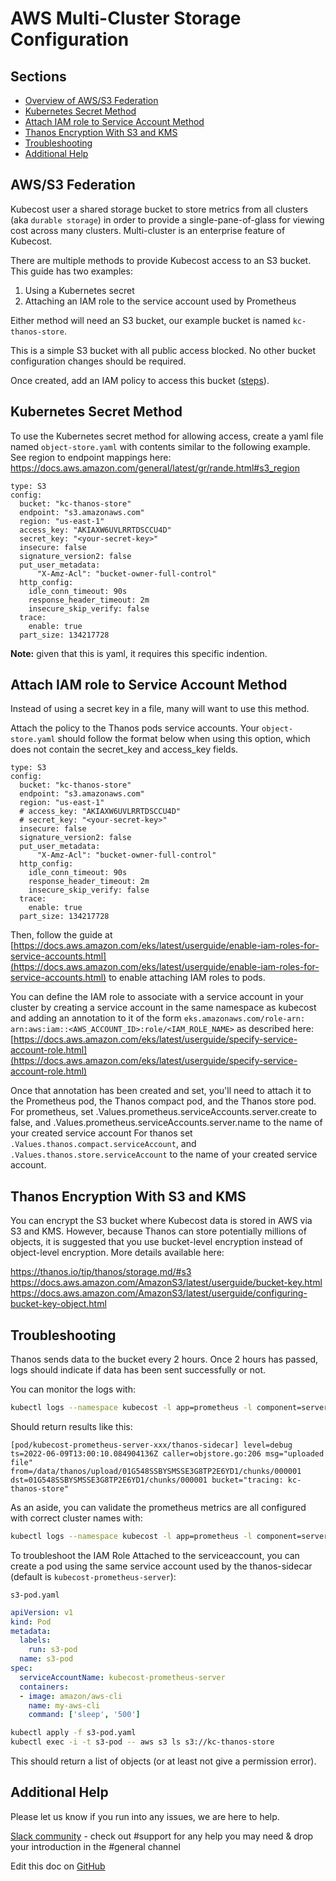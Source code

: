 AWS Multi-Cluster Storage Configuration
=======================================

## Sections

* [Overview of AWS/S3 Federation](#overview)
* [Kubernetes Secret Method](#secret)
* [Attach IAM role to Service Account Method](#attach-role)
* [Thanos Encryption With S3 and KMS](#encyption)
* [Troubleshooting](#troubleshooting)
* [Additional Help](#help)

## <a name="cloud-integration"></a>AWS/S3 Federation

Kubecost user a shared storage bucket to store metrics from all clusters (aka `durable storage`) in order to provide a single-pane-of-glass for viewing cost across many clusters. Multi-cluster is an enterprise feature of Kubecost.

There are multiple methods to provide Kubecost access to an S3 bucket. This guide has two examples:

1. Using a Kubernetes secret
1. Attaching an IAM role to the service account used by Prometheus

Either method will need an S3 bucket, our example bucket is named `kc-thanos-store`.

This is a simple S3 bucket with all public access blocked. No other bucket configuration changes should be required.

Once created, add an IAM policy to access this bucket ([steps](/aws-service-account-thanos.md)).

## Kubernetes Secret Method

To use the Kubernetes secret method for allowing access, create a yaml file named `object-store.yaml` with contents similar to the following example. See region to endpoint mappings here: <https://docs.aws.amazon.com/general/latest/gr/rande.html#s3_region>

```
type: S3
config:
  bucket: "kc-thanos-store"
  endpoint: "s3.amazonaws.com"
  region: "us-east-1"
  access_key: "AKIAXW6UVLRRTDSCCU4D"
  secret_key: "<your-secret-key>"
  insecure: false
  signature_version2: false
  put_user_metadata:
      "X-Amz-Acl": "bucket-owner-full-control"
  http_config:
    idle_conn_timeout: 90s
    response_header_timeout: 2m
    insecure_skip_verify: false
  trace:
    enable: true
  part_size: 134217728
```
**Note:** given that this is yaml, it requires this specific indention.

## <a name="attach-role"></a>Attach IAM role to Service Account Method

Instead of using a secret key in a file, many will want to use this method.

Attach the policy to the Thanos pods service accounts. Your `object-store.yaml` should follow the format below when using this option, which does not contain the secret_key and access_key fields.

```
type: S3
config:
  bucket: "kc-thanos-store"
  endpoint: "s3.amazonaws.com"
  region: "us-east-1"
  # access_key: "AKIAXW6UVLRRTDSCCU4D"
  # secret_key: "<your-secret-key>"
  insecure: false
  signature_version2: false
  put_user_metadata:
      "X-Amz-Acl": "bucket-owner-full-control"
  http_config:
    idle_conn_timeout: 90s
    response_header_timeout: 2m
    insecure_skip_verify: false
  trace:
    enable: true
  part_size: 134217728
```

Then, follow the guide at [https://docs.aws.amazon.com/eks/latest/userguide/enable-iam-roles-for-service-accounts.html](https://docs.aws.amazon.com/eks/latest/userguide/enable-iam-roles-for-service-accounts.html) to enable attaching IAM roles to pods.

You can define the IAM role to associate with a service account in your cluster by creating a service account in the same namespace as kubecost and adding an annotation to it of the form `eks.amazonaws.com/role-arn: arn:aws:iam::<AWS_ACCOUNT_ID>:role/<IAM_ROLE_NAME>`
as described here: [https://docs.aws.amazon.com/eks/latest/userguide/specify-service-account-role.html](https://docs.aws.amazon.com/eks/latest/userguide/specify-service-account-role.html)

Once that annotation has been created and set, you'll need to attach it to the Prometheus pod, the Thanos compact pod, and the Thanos store pod.
For prometheus, set .Values.prometheus.serviceAccounts.server.create to false, and .Values.prometheus.serviceAccounts.server.name to the name of your created service account
For thanos set `.Values.thanos.compact.serviceAccount`, and `.Values.thanos.store.serviceAccount` to the name of your created service account.

## <a name="encryption"></a>Thanos Encryption With S3 and KMS

You can encrypt the S3 bucket where Kubecost data is stored in AWS via S3 and KMS. However, because Thanos can store potentially millions of objects, it is suggested that you use bucket-level encryption instead of object-level encryption. More details available here:

https://thanos.io/tip/thanos/storage.md/#s3
https://docs.aws.amazon.com/AmazonS3/latest/userguide/bucket-key.html
https://docs.aws.amazon.com/AmazonS3/latest/userguide/configuring-bucket-key-object.html

## <a name="troubleshooting"></a>Troubleshooting

Thanos sends data to the bucket every 2 hours. Once 2 hours has passed, logs should indicate if data has been sent successfully or not.

You can monitor the logs with:
```bash
kubectl logs --namespace kubecost -l app=prometheus -l component=server --prefix=true --container thanos-sidecar --tail=-1 | grep uploaded
```

Should return results like this:

```log
[pod/kubecost-prometheus-server-xxx/thanos-sidecar] level=debug ts=2022-06-09T13:00:10.084904136Z caller=objstore.go:206 msg="uploaded file" from=/data/thanos/upload/01G548SSBYSMSSE3G8TP2E6YD1/chunks/000001 dst=01G548SSBYSMSSE3G8TP2E6YD1/chunks/000001 bucket="tracing: kc-thanos-store"
```

As an aside, you can validate the prometheus metrics are all configured with correct cluster names with:

```bash
kubectl logs --namespace kubecost -l app=prometheus -l component=server --prefix=true --container thanos-sidecar --tail=-1 | grep external_labels
```

To troubleshoot the IAM Role Attached to the serviceaccount, you can create a pod using the same service account used by the thanos-sidecar (default is `kubecost-prometheus-server`):

`s3-pod.yaml`
```yaml
apiVersion: v1
kind: Pod
metadata:
  labels:
    run: s3-pod
  name: s3-pod
spec:
  serviceAccountName: kubecost-prometheus-server
  containers:
  - image: amazon/aws-cli
    name: my-aws-cli
    command: ['sleep', '500']
```

```bash
kubectl apply -f s3-pod.yaml
kubectl exec -i -t s3-pod -- aws s3 ls s3://kc-thanos-store
```
This should return a list of objects (or at least not give a permission error).

## <a name="help"></a>Additional Help
Please let us know if you run into any issues, we are here to help.

[Slack community](https://join.slack.com/t/kubecost/shared_invite/enQtNTA2MjQ1NDUyODE5LWFjYzIzNWE4MDkzMmUyZGU4NjkwMzMyMjIyM2E0NGNmYjExZjBiNjk1YzY5ZDI0ZTNhZDg4NjlkMGRkYzFlZTU) - check out #support for any help you may need & drop your introduction in the #general channel

Edit this doc on [GitHub](https://github.com/kubecost/docs/blob/main/long-term-storage-aws.md)

<!--- {"article":"4407595952151","section":"4402829036567","permissiongroup":"1500001277122"} --->
